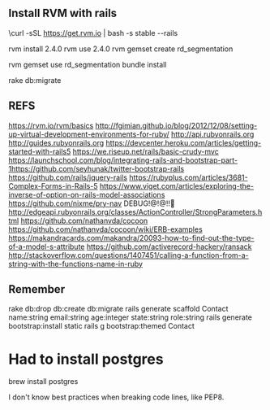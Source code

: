 ## Install RVM with rails
\curl -sSL https://get.rvm.io | bash -s stable --rails

rvm install 2.4.0
rvm use 2.4.0
rvm gemset create rd_segmentation

rvm gemset use rd_segmentation
bundle install

rake db:migrate

## REFS
https://rvm.io/rvm/basics
http://fgimian.github.io/blog/2012/12/08/setting-up-virtual-development-environments-for-ruby/
http://api.rubyonrails.org
http://guides.rubyonrails.org
https://devcenter.heroku.com/articles/getting-started-with-rails5
https://we.riseup.net/rails/basic-crudy-mvc
https://launchschool.com/blog/integrating-rails-and-bootstrap-part-1https://github.com/seyhunak/twitter-bootstrap-rails
https://github.com/rails/jquery-rails
https://rubyplus.com/articles/3681-Complex-Forms-in-Rails-5
https://www.viget.com/articles/exploring-the-inverse-of-option-on-rails-model-associations
https://github.com/nixme/pry-nav                 DEBUG!@!@!!🙏
http://edgeapi.rubyonrails.org/classes/ActionController/StrongParameters.html
https://github.com/nathanvda/cocoon
https://github.com/nathanvda/cocoon/wiki/ERB-examples
https://makandracards.com/makandra/20093-how-to-find-out-the-type-of-a-model-s-attribute
https://github.com/activerecord-hackery/ransack
http://stackoverflow.com/questions/1407451/calling-a-function-from-a-string-with-the-functions-name-in-ruby

## Remember
rake db:drop db:create db:migrate
rails generate scaffold Contact name:string email:string age:integer state:string role:string
rails generate bootstrap:install static
rails g bootstrap:themed Contact

# Had to install postgres
brew install postgres


I don't know best practices when breaking code lines, like PEP8.

